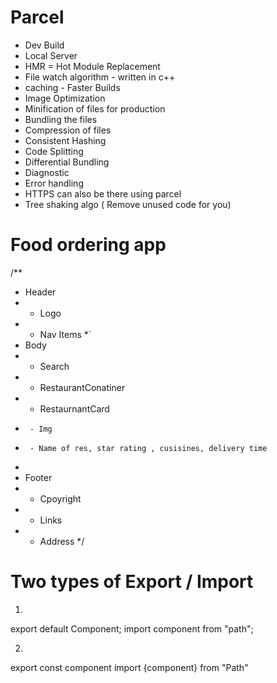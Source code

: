 # Parcel 
- Dev Build 
- Local Server
- HMR = Hot Module Replacement 
- File watch algorithm - written in c++
- caching - Faster Builds 
- Image Optimization 
- Minification of files for production 
- Bundling the files 
- Compression of files 
- Consistent Hashing 
- Code Splitting 
- Differential Bundling 
- Diagnostic 
- Error handling 
- HTTPS can also be there using parcel 
- Tree shaking algo ( Remove unused code for you)

# Food ordering app 

/**
 * Header
 * - Logo
 * - Nav Items
 *`
 * Body
 * - Search
 * - RestaurantConatiner
 *   - RestaurnantCard
 *      - Img
 *      - Name of res, star rating , cusisines, delivery time
 *
 * Footer
 * - Cpoyright
 * - Links
 * - Address
 */


# Two types of Export / Import 


1.
export default Component;
import component from "path";

2.
export const component 
import {component} from "Path"

